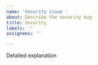 ```yaml
---
name: 'Security issue '
about: Describe the security bug
title: Security
labels: ''
assignees: ''

---
```


Detailed explanation
